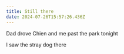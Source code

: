 ```yaml
---
title: Still there
date: 2024-07-26T15:57:26.436Z
---
```


Dad drove Chien and me past the park tonight

I saw the stray dog there
